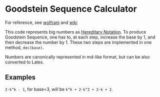 # Goodstein Sequence Calculator

For reference, see [wolfram](https://mathworld.wolfram.com/GoodsteinSequence.html) and [wiki](https://en.wikipedia.org/wiki/Goodstein%27s_theorem)

This code represents big numbers as [Hereditary Notation](https://mathworld.wolfram.com/HereditaryRepresentation.html).
To produce Goodstein Sequence, one has to, at each step, increase the base by 1, and then decrease the number by 1. These two steps are implemented in one method, `dec(base)`.

Numbers are canonically represented in md-like format, but can be also converted to Latex.

## Examples
`2·k^k - 1`, for base=3, will be `k^k + 2·k^2 + 2·k + 2`.


